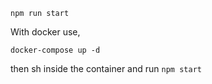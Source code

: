 `npm run start`


With docker use, 

`docker-compose up -d`

then sh inside the container and run `npm start`